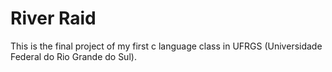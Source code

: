 # River Raid

This is the final project of my first c language class in UFRGS (Universidade Federal do Rio Grande do Sul).
